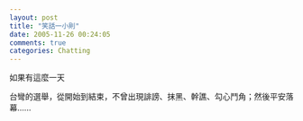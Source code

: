 ```yaml
---
layout: post
title: "笑話一小則"
date: 2005-11-26 00:24:05
comments: true
categories: Chatting
---
```


<p>如果有這麼一天</p><p>台彎的選舉，從開始到結束，不曾出現誹謗、抹黑、幹譙、勾心鬥角；然後平安落幕......</p><p /><p />
